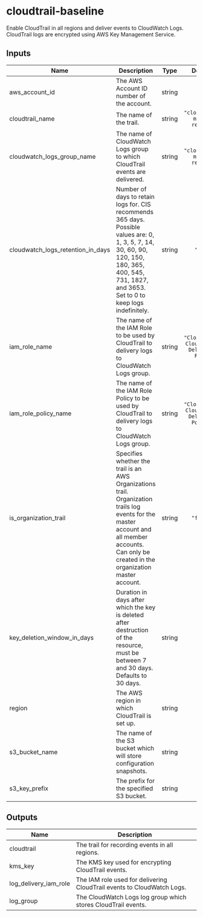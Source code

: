 # cloudtrail-baseline

Enable CloudTrail in all regions and deliver events to CloudWatch Logs. CloudTrail logs are encrypted using AWS Key Management Service.

<!-- BEGINNING OF PRE-COMMIT-TERRAFORM DOCS HOOK -->
## Inputs

| Name | Description | Type | Default | Required |
|------|-------------|:----:|:-----:|:-----:|
| aws\_account\_id | The AWS Account ID number of the account. | string | n/a | yes |
| cloudtrail\_name | The name of the trail. | string | `"cloudtrail-multi-region"` | no |
| cloudwatch\_logs\_group\_name | The name of CloudWatch Logs group to which CloudTrail events are delivered. | string | `"cloudtrail-multi-region"` | no |
| cloudwatch\_logs\_retention\_in\_days | Number of days to retain logs for. CIS recommends 365 days.  Possible values are: 0, 1, 3, 5, 7, 14, 30, 60, 90, 120, 150, 180, 365, 400, 545, 731, 1827, and 3653. Set to 0 to keep logs indefinitely. | string | `"365"` | no |
| iam\_role\_name | The name of the IAM Role to be used by CloudTrail to delivery logs to CloudWatch Logs group. | string | `"CloudTrail-CloudWatch-Delivery-Role"` | no |
| iam\_role\_policy\_name | The name of the IAM Role Policy to be used by CloudTrail to delivery logs to CloudWatch Logs group. | string | `"CloudTrail-CloudWatch-Delivery-Policy"` | no |
| is\_organization\_trail | Specifies whether the trail is an AWS Organizations trail. Organization trails log events for the master account and all member accounts. Can only be created in the organization master account. | string | `"false"` | no |
| key\_deletion\_window\_in\_days | Duration in days after which the key is deleted after destruction of the resource, must be between 7 and 30 days. Defaults to 30 days. | string | `"10"` | no |
| region | The AWS region in which CloudTrail is set up. | string | n/a | yes |
| s3\_bucket\_name | The name of the S3 bucket which will store configuration snapshots. | string | n/a | yes |
| s3\_key\_prefix | The prefix for the specified S3 bucket. | string | `""` | no |

## Outputs

| Name | Description |
|------|-------------|
| cloudtrail | The trail for recording events in all regions. |
| kms\_key | The  KMS key used for encrypting CloudTrail events. |
| log\_delivery\_iam\_role | The IAM role used for delivering CloudTrail events to CloudWatch Logs. |
| log\_group | The CloudWatch Logs log group which stores CloudTrail events. |

<!-- END OF PRE-COMMIT-TERRAFORM DOCS HOOK -->
